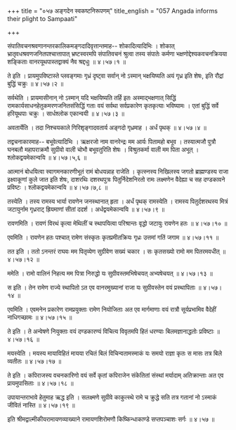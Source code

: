 +++
title = "०५७ अङ्गदेन स्वकष्टनिरूपणम्"
title_english = "057 Angada informs their plight to Sampaati"

+++


संपातिवचनश्रवणानन्तरकालिकमङ्गदादिवृत्तान्तमाह-- शोकादित्यादिभिः । शोकात्
भ्रातृवधश्रवणजनितपश्चात्तापात् भ्रष्टस्वरमपि संपातिवचनं श्रुत्वा तस्य
संपातेः कर्मणा भक्षणोद्देश्यकवचनक्रियया शङ्किताः वानरयूथपास्तद्वाक्यं
नैव श्रद्दधुः  ॥  ४।५७।१ ॥   

  

ते इति । प्रायमुपविष्टास्ते प्लवङ्गमाः गृध्रं दृष्ट्वा सर्वान् नो
ऽस्मान् भक्षयिष्यति अयं गृध्र इति शेषः, इति रौद्रां बुद्धिं चक्रुः  ॥ 
४।५७।२  ॥   

  

सर्वथेति । प्रायमासीनान् नो ऽस्मान् यदि भक्षयिष्यति तर्हि इतः
अस्माद्भक्षणात् सिद्धिं रामकार्यसाधनहेतुकमरणजनितसंसिद्धिं गताः वयं
सर्वथा सर्वप्रकारेण कृतकृत्याः भविष्यामः । एतां बुद्धिं सर्वे हरियूथपाः
चक्रुः । सार्धश्लोक एकान्वयी  ॥  ४।५७।३  ॥   

  

अवतार्येति । तदा निश्चयकाले गिरिशृङ्गादवतार्य अङ्गदो गृध्रमाह । अर्धं
पृथक्  ॥  ४।५७।४  ॥   

  

तद्वचनाकारमाह-- बभूवेत्यादिभिः । ऋक्षरजो नाम वानरेन्द्रः मम आर्यः
पितामहो बभूव । तस्यात्मजौ पुत्रौ घनबलौ महापराक्रमौ सुग्रीवो वाली चोभौ
बभूवतुरिति शेषः । विश्रुतकर्मा वाली मम पिता अभूत् । श्लोकद्वयमेकान्वयि
 ॥  ४।५७।५,६  ॥   

  

आत्मानं बोधयित्वा स्वागमनकारणीभूतं रामं बोधयन्नाह राजेति । कृत्स्नस्य
निखिलस्य जगतो ब्राह्मण्डस्य राजा इक्ष्वाकूणां कुले जात इति शेषः, दाशरथिः
दशरथपुत्रः पितुर्निदेशनिरतो रामः लक्ष्मणेन वैदेह्या च सह दण्डकावने
प्रविष्टः । श्लोकद्वयमेकान्वयि  ॥  ४।५७।७,८  ॥   

  

तस्येति । तस्य रामस्य भार्या रावणेन जनस्थानात् हृता । अर्धं पृथक्
रामस्येति । रामस्य पितुर्दशरथस्य मित्रं जटायुर्नाम गृध्रराट् ह्रियमाणां
सीतां ददर्श । अर्धद्वयमेकान्वयि  ॥  ४।५७।९  ॥   

  

रावणमिति । रावणं विरथं कृत्वा मेथिलीं च स्थापयित्वा परिश्रान्तः वृद्धो
जटायुः रावणेन हतः  ॥  ४।५७।१०  ॥   

  

एवमिति । रावणेन हतः पश्चात् रामेण संस्कृतः कृतप्रमीतक्रियः गृध्रः
उत्तमां गतिं जगाम  ॥  ४।५७।११  ॥   

  

तत इति । ततो ऽनन्तरं राघवः मम पितृव्येण सुग्रीवेण सख्यं चकार । सः
कृतसख्यो रामो मम पितरमवधीत्  ॥  ४।५७।१२  ॥   

  

ममेति । रामो वालिनं निहत्य मम पित्रा निरुद्धो यः सुग्रीवस्तमभिषेचयत्
अभ्यषेचयत्  ॥  ४।५७।१३  ॥   

  

स इति । तेन रामेण राज्ये स्थापितो ऽत एव वानरमुख्यानां राजा यः
सुग्रीवस्तेन वयं प्रस्थापिताः  ॥  ४।५७।१४  ॥   

  

एवमिति । एवमनेन प्रकारेण रामप्रयुक्ताः रामेण नियोजिताः अत एव मार्गमाणाः
वयं रात्रौ सूर्यप्रभामिव वैदेहीं नाधिगच्छामः  ॥  ४।५७।१५  ॥   

  

ते इति । ते अन्वेषणे नियुक्ताः वयं दण्डकारण्यं विचित्य विवृतमपि हितं
धरण्याः बिलमज्ञानाद्धतोः प्रविष्टाः  ॥  ४।५७।१६  ॥   

  

मयस्येति । मयस्य मायाविहितं मायया रचितं बिलं विचिन्वतामस्माकं यः समयो
राज्ञा कृतः स मासः तत्र बिले व्यतीतः  ॥  ४।५७।१७  ॥   

  

ते इति । कपिराजस्य वचनकारिणो वयं सर्वे कृतां कपिराजेन संकेतितां संस्थां
मर्यादाम् अतिक्रान्ताः अत एव प्रायमुपासिताः  ॥  ४।५७।१८  ॥   

  

उपायान्तराभावे हेतुमाह ऋद्ध इति । सलक्ष्मणे सुग्रीवे काकुत्स्थे रामे च
क्रुद्धे सति तत्र गतानां नो ऽस्माकं जीवितं नास्ति  ॥  ४।५७।१९  ॥   

  

इति श्रीमद्वाल्मीकीयरामायणव्याख्याने रामायणशिरोमणौ किष्किन्धाकाण्डे
सप्तपञ्चाशः सर्गः  ॥  ४।५७  ॥   

  


